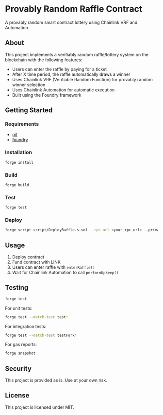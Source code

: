 # Provably Random Raffle Contract

A provably random smart contract lottery using Chainlink VRF and Automation.

## About

This project implements a verifiably random raffle/lottery system on the blockchain with the following features:

- Users can enter the raffle by paying for a ticket 
- After X time period, the raffle automatically draws a winner
- Uses Chainlink VRF (Verifiable Random Function) for provably random winner selection
- Uses Chainlink Automation for automatic execution
- Built using the Foundry framework

## Getting Started

### Requirements

- [git](https://git-scm.com/book/en/v2/Getting-Started-Installing-Git)
- [foundry](https://getfoundry.sh/)

### Installation

```sh
forge install
```

### Build

```sh
forge build
```

### Test

```sh
forge test
```

### Deploy

```sh
forge script script/DeployRaffle.s.sol --rpc-url <your_rpc_url> --private-key <your_private_key>
```

## Usage

1. Deploy contract
2. Fund contract with LINK
3. Users can enter raffle with `enterRaffle()`
4. Wait for Chainlink Automation to call `performUpkeep()`

## Testing

```sh
forge test
```

For unit tests:
```sh
forge test --match-test test*
```

For integration tests:
```sh
forge test --match-test testFork*
```

For gas reports:
```sh
forge snapshot
```

## Security

This project is provided as is. Use at your own risk.

## License

This project is licensed under MIT.